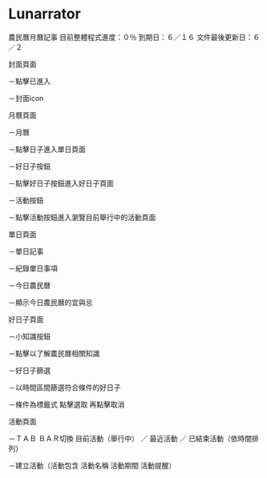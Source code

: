 # Lunarrator
農民曆月曆記事
目前整體程式進度：０％
到期日：６／１６
文件最後更新日：６／２

封面頁面

－點擊已進入

－封面icon

月曆頁面

－月曆

－點擊日子進入單日頁面

－好日子按鈕

－點擊好日子按鈕進入好日子頁面

－活動按鈕

－點擊活動按鈕進入瀏覽目前舉行中的活動頁面

單日頁面

－單日記事

－紀錄單日事項

－今日農民曆

－顯示今日農民曆的宜與忌

好日子頁面

－小知識按鈕

－點擊以了解農民曆相關知識

－好日子篩選

－以時間區間篩選符合條件的好日子

－條件為標籤式 點擊選取 再點擊取消


活動頁面

－ＴＡＢ ＢＡＲ切換 目前活動（舉行中） ／ 最近活動 ／ 已結束活動（依時間排列）

－建立活動（活動包含 活動名稱 活動期間 活動提醒）

